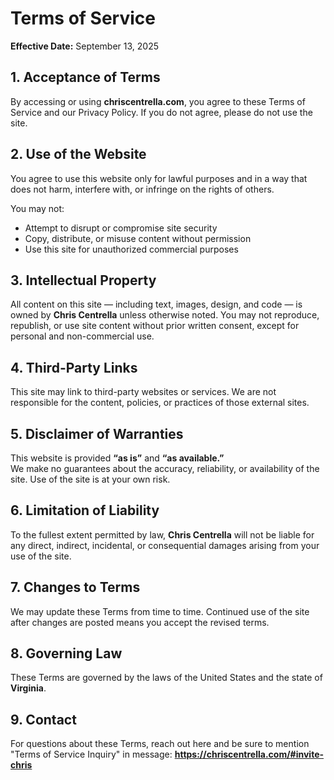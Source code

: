 # Terms of Service

**Effective Date:** September 13, 2025

## 1. Acceptance of Terms

By accessing or using **chriscentrella.com**, you agree to these Terms of Service and our Privacy Policy. If you do not agree, please do not use the site.

## 2. Use of the Website

You agree to use this website only for lawful purposes and in a way that does not harm, interfere with, or infringe on the rights of others.

You may not:
- Attempt to disrupt or compromise site security
- Copy, distribute, or misuse content without permission
- Use this site for unauthorized commercial purposes

## 3. Intellectual Property

All content on this site — including text, images, design, and code — is owned by **Chris Centrella** unless otherwise noted. You may not reproduce, republish, or use site content without prior written consent, except for personal and non-commercial use.

## 4. Third-Party Links

This site may link to third-party websites or services. We are not responsible for the content, policies, or practices of those external sites.

## 5. Disclaimer of Warranties

This website is provided **“as is”** and **“as available.”**  
We make no guarantees about the accuracy, reliability, or availability of the site. Use of the site is at your own risk.

## 6. Limitation of Liability

To the fullest extent permitted by law, **Chris Centrella** will not be liable for any direct, indirect, incidental, or consequential damages arising from your use of the site.

## 7. Changes to Terms

We may update these Terms from time to time. Continued use of the site after changes are posted means you accept the revised terms.

## 8. Governing Law

These Terms are governed by the laws of the United States and the state of **Virginia**.

## 9. Contact

For questions about these Terms, reach out here and be sure to mention "Terms of Service Inquiry" in message:
**https://chriscentrella.com/#invite-chris**